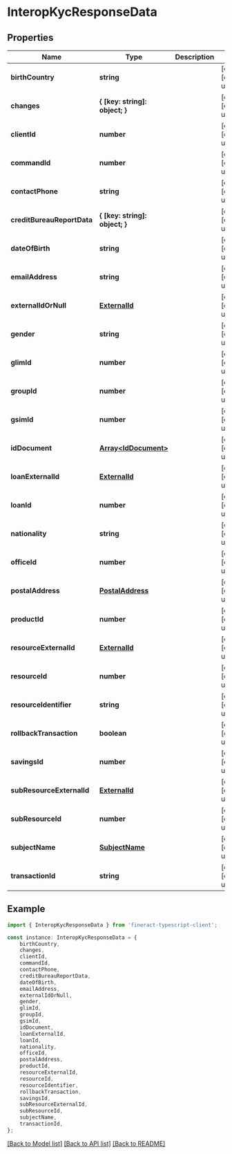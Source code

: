 # InteropKycResponseData


## Properties

Name | Type | Description | Notes
------------ | ------------- | ------------- | -------------
**birthCountry** | **string** |  | [optional] [default to undefined]
**changes** | **{ [key: string]: object; }** |  | [optional] [default to undefined]
**clientId** | **number** |  | [optional] [default to undefined]
**commandId** | **number** |  | [optional] [default to undefined]
**contactPhone** | **string** |  | [optional] [default to undefined]
**creditBureauReportData** | **{ [key: string]: object; }** |  | [optional] [default to undefined]
**dateOfBirth** | **string** |  | [optional] [default to undefined]
**emailAddress** | **string** |  | [optional] [default to undefined]
**externalIdOrNull** | [**ExternalId**](ExternalId.md) |  | [optional] [default to undefined]
**gender** | **string** |  | [optional] [default to undefined]
**glimId** | **number** |  | [optional] [default to undefined]
**groupId** | **number** |  | [optional] [default to undefined]
**gsimId** | **number** |  | [optional] [default to undefined]
**idDocument** | [**Array&lt;IdDocument&gt;**](IdDocument.md) |  | [optional] [default to undefined]
**loanExternalId** | [**ExternalId**](ExternalId.md) |  | [optional] [default to undefined]
**loanId** | **number** |  | [optional] [default to undefined]
**nationality** | **string** |  | [optional] [default to undefined]
**officeId** | **number** |  | [optional] [default to undefined]
**postalAddress** | [**PostalAddress**](PostalAddress.md) |  | [optional] [default to undefined]
**productId** | **number** |  | [optional] [default to undefined]
**resourceExternalId** | [**ExternalId**](ExternalId.md) |  | [optional] [default to undefined]
**resourceId** | **number** |  | [optional] [default to undefined]
**resourceIdentifier** | **string** |  | [optional] [default to undefined]
**rollbackTransaction** | **boolean** |  | [optional] [default to undefined]
**savingsId** | **number** |  | [optional] [default to undefined]
**subResourceExternalId** | [**ExternalId**](ExternalId.md) |  | [optional] [default to undefined]
**subResourceId** | **number** |  | [optional] [default to undefined]
**subjectName** | [**SubjectName**](SubjectName.md) |  | [optional] [default to undefined]
**transactionId** | **string** |  | [optional] [default to undefined]

## Example

```typescript
import { InteropKycResponseData } from 'fineract-typescript-client';

const instance: InteropKycResponseData = {
    birthCountry,
    changes,
    clientId,
    commandId,
    contactPhone,
    creditBureauReportData,
    dateOfBirth,
    emailAddress,
    externalIdOrNull,
    gender,
    glimId,
    groupId,
    gsimId,
    idDocument,
    loanExternalId,
    loanId,
    nationality,
    officeId,
    postalAddress,
    productId,
    resourceExternalId,
    resourceId,
    resourceIdentifier,
    rollbackTransaction,
    savingsId,
    subResourceExternalId,
    subResourceId,
    subjectName,
    transactionId,
};
```

[[Back to Model list]](../README.md#documentation-for-models) [[Back to API list]](../README.md#documentation-for-api-endpoints) [[Back to README]](../README.md)
